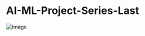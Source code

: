# AI-ML-Project-Series-Last
![image](https://github.com/sulaksh26/AI-ML-Project-Series-Last/assets/116136618/1e3ab4c3-42e4-4668-9947-927269bcd934)
